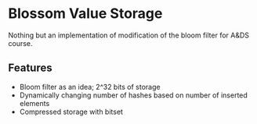 # Blossom Value Storage

Nothing but an implementation of modification of the bloom filter for A&DS course.

## Features
- Bloom filter as an idea; 2^32 bits of storage
- Dynamically changing number of hashes based on number of inserted elements
- Compressed storage with bitset



